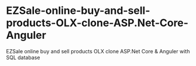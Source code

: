 # EZSale-online-buy-and-sell-products-OLX-clone-ASP.Net-Core-Anguler
EZSale online buy and sell products OLX clone ASP.Net Core &amp; Anguler with SQL database
